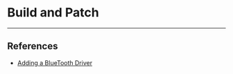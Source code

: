 # Build and Patch

---

## References

* [Adding a BlueTooth Driver](https://fosspost.org/linux-bluetooth-problem/)